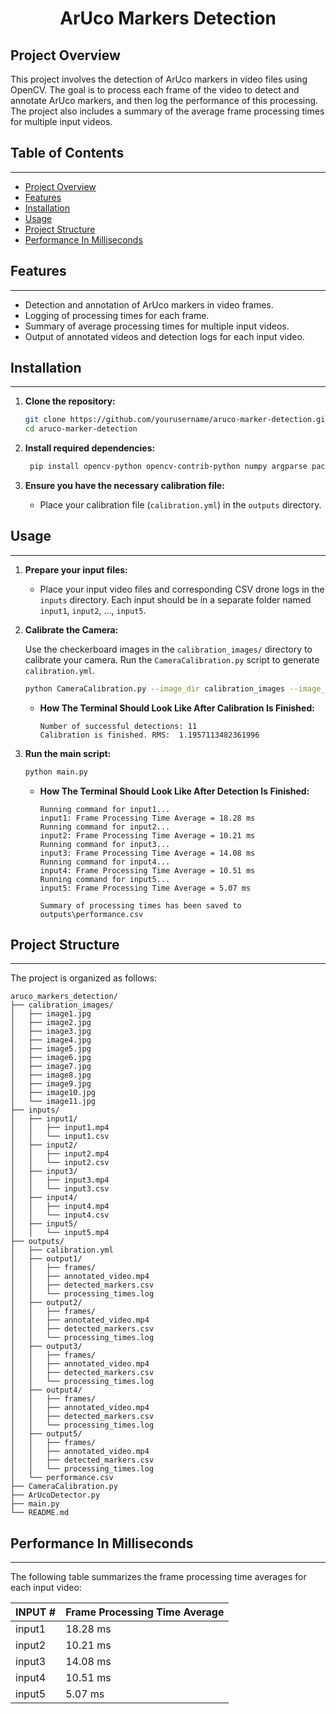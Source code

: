 <h1 align="center"> ArUco Markers Detection </h1>

## Project Overview

This project involves the detection of ArUco markers in video files using OpenCV. The goal is to process each frame of the video to detect and annotate ArUco markers, and then log the performance of this processing. The project also includes a summary of the average frame processing times for multiple input videos.

## Table of Contents
----------------------------------------------------------------------------------------------------------------------------------------------------------

- [Project Overview](#project-overview)
- [Features](#features)
- [Installation](#installation)
- [Usage](#usage)
- [Project Structure](#project-structure)
- [Performance In Milliseconds](#performance-in-milliseconds)

## Features
----------------------------------------------------------------------------------------------------------------------------------------------------------

- Detection and annotation of ArUco markers in video frames.
- Logging of processing times for each frame.
- Summary of average processing times for multiple input videos.
- Output of annotated videos and detection logs for each input video.

## Installation
----------------------------------------------------------------------------------------------------------------------------------------------------------

1. **Clone the repository:**
   ```sh
   git clone https://github.com/yourusername/aruco-marker-detection.git
   cd aruco-marker-detection
   ```

2. **Install required dependencies:**
   ```bash
    pip install opencv-python opencv-contrib-python numpy argparse packaging
   ```

3. **Ensure you have the necessary calibration file:**
   - Place your calibration file (`calibration.yml`) in the `outputs` directory.

## Usage
----------------------------------------------------------------------------------------------------------------------------------------------------------

1. **Prepare your input files:**
   - Place your input video files and corresponding CSV drone logs in the `inputs` directory. Each input should be in a separate folder named `input1`, `input2`, ..., `input5`.

2. **Calibrate the Camera:**
   
   Use the checkerboard images in the `calibration_images/` directory to calibrate your camera. Run the `CameraCalibration.py` script to generate `calibration.yml`.
   ```sh
   python CameraCalibration.py --image_dir calibration_images --image_format jpg --prefix image --square_size 1.0 --save_file calibration.yml
   ```
   
    - **How The Terminal Should Look Like After Calibration Is Finished:**
  
       ```
       Number of successful detections: 11
       Calibration is finished. RMS:  1.1957113482361996
       ```
   
   
3. **Run the main script:**
   
   ```sh
   python main.py
   ```

    - **How The Terminal Should Look Like After Detection Is Finished:**
  
       ```
       Running command for input1...
       input1: Frame Processing Time Average = 18.28 ms
       Running command for input2...
       input2: Frame Processing Time Average = 10.21 ms
       Running command for input3...
       input3: Frame Processing Time Average = 14.08 ms
       Running command for input4...
       input4: Frame Processing Time Average = 10.51 ms
       Running command for input5...
       input5: Frame Processing Time Average = 5.07 ms
    
       Summary of processing times has been saved to outputs\performance.csv
       ```

## Project Structure
----------------------------------------------------------------------------------------------------------------------------------------------------------

The project is organized as follows:

```
aruco_markers_detection/
├── calibration_images/
│   ├── image1.jpg
│   ├── image2.jpg
│   ├── image3.jpg
│   ├── image4.jpg
│   ├── image5.jpg
│   ├── image6.jpg
│   ├── image7.jpg
│   ├── image8.jpg
│   ├── image9.jpg
│   ├── image10.jpg
│   └── image11.jpg
├── inputs/
│   ├── input1/
│   │   ├── input1.mp4
│   │   └── input1.csv
│   ├── input2/
│   │   ├── input2.mp4
│   │   └── input2.csv
│   ├── input3/
│   │   ├── input3.mp4
│   │   └── input3.csv
│   ├── input4/
│   │   ├── input4.mp4
│   │   └── input4.csv
│   ├── input5/
│   │   └── input5.mp4
├── outputs/
│   ├── calibration.yml
│   ├── output1/
│   │   ├── frames/
│   │   ├── annotated_video.mp4
│   │   ├── detected_markers.csv
│   │   └── processing_times.log
│   ├── output2/
│   │   ├── frames/
│   │   ├── annotated_video.mp4
│   │   ├── detected_markers.csv
│   │   └── processing_times.log
│   ├── output3/
│   │   ├── frames/
│   │   ├── annotated_video.mp4
│   │   ├── detected_markers.csv
│   │   └── processing_times.log
│   ├── output4/
│   │   ├── frames/
│   │   ├── annotated_video.mp4
│   │   ├── detected_markers.csv
│   │   └── processing_times.log
│   ├── output5/
│   │   ├── frames/
│   │   ├── annotated_video.mp4
│   │   ├── detected_markers.csv
│   │   └── processing_times.log
│   └── performance.csv
├── CameraCalibration.py
├── ArUcoDetector.py
├── main.py
└── README.md
```

## Performance In Milliseconds
----------------------------------------------------------------------------------------------------------------------------------------------------------

The following table summarizes the frame processing time averages for each input video:

| INPUT # | Frame Processing Time Average |
|---------|-------------------------------|
| input1  |           18.28 ms            |
| input2  |           10.21 ms            |
| input3  |           14.08 ms            |
| input4  |           10.51 ms            |
| input5  |            5.07 ms            |
